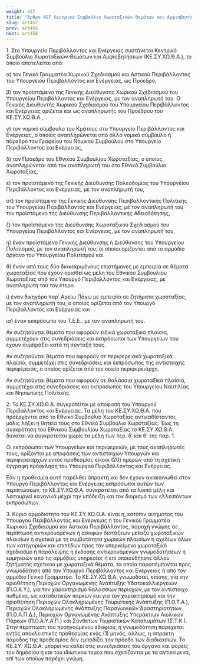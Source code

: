 ```yaml
---
weight: 457
title: "Άρθρο 457 Κεντρικό Συμβούλιο Χωροταξικών Θεμάτων και Αμφισβητήσεων"
slug: art457
prev: art456
next: art458
---
```


1. Στο Υπουργείο Περιβάλλοντος και Ενέργειας συστήνεται Κεντρικό Συμβούλιο Χωροταξικών Θεμάτων και Αμφισβητήσεων (ΚΕ.ΣΥ.ΧΩ.Θ.Α.), το οποίο αποτελείται από: 

α) τον Γενικό Γραμματέα Χωρικού Σχεδιασμού και Αστικού Περιβάλλοντος του Υπουργείου Περιβάλλοντος και Ενέργειας, ως Πρόεδρο, 

β) τον προϊστάμενο της Γενικής Διεύθυνσης Χωρικού Σχεδιασμού του Υπουργείου Περιβάλλοντος και Ενέργειας, με τον αναπληρωτή του. Ο Γενικός Διευθυντής Χωρικού Σχεδιασμού του Υπουργείου Περιβάλλοντος και Ενέργειας ορίζεται και ως αναπληρωτής του Προέδρου του ΚΕ.ΣΥ.ΧΩ.Θ.Α.,

γ) τον νομικό σύμβουλο του Κράτους στο Υπουργείο Περιβάλλοντος και Ενέργειας, ο οποίος αναπληρώνεται από άλλο νομικό σύμβουλο ή πάρεδρο του Γραφείου του Νομικού Συμβούλου στο Υπουργείο Περιβάλλοντος και Ενέργειας, 

δ) τον Πρόεδρο του Εθνικού Συμβουλίου Χωροταξίας, ο οποίος αναπληρώνεται από τον αναπληρωτή του στο Εθνικό Συμβούλιο Χωροταξίας, 

ε) τον προϊστάμενο της Γενικής Διεύθυνσης Πολεοδομίας του Υπουργείου Περιβάλλοντος και Ενέργειας, με τον αναπληρωτή του, 

στ) τον προϊστάμενο της Γενικής Διεύθυνσης Περιβαλλοντικής Πολιτικής του Υπουργείου Περιβάλλοντος και Ενέργειας, με τον αναπληρωτή του τον προϊστάμενο της Διεύθυνσης Περιβαλλοντικής Αδειοδότησης, 

ζ) τον προϊστάμενο της Διεύθυνσης Χωροταξικού Σχεδιασμού του Υπουργείου Περιβάλλοντος και Ενέργειας, με τον αναπληρωτή του, 

η) έναν προϊστάμενο Γενικής Διεύθυνσης ή Διεύθυνσης του Υπουργείου Πολιτισμού, με τον αναπληρωτή του, οι οποίοι ορίζονται από το αρμόδιο όργανο του Υπουργείου Πολιτισμού και 

θ) έναν από τους δύο διακεκριμένους επιστήμονες με εμπειρία σε θέματα χωροταξίας που έχουν ορισθεί ως μέλη του Εθνικού Συμβουλίου Χωροταξίας από τον Υπουργό Περιβάλλοντος και Ενέργειας, με αναπληρωτή του τον έτερο. 

ι) έναν δικηγόρο παρ΄ Αρείω Πάγω με εμπειρία σε ζητήματα χωροταξίας, με τον αναπληρωτή του, ο οποίος ορίζεται από τον Υπουργό Περιβάλλοντος και Ενέργειας και 

ια) έναν εκπρόσωπο του Τ.Ε.Ε., με τον αναπληρωτή του.

Αν συζητούνται θέματα που αφορούν ειδικά χωροταξικά πλαίσια, συμμετέχουν στις συνεδριάσεις και εκπρόσωποι των Υπουργείων που έχουν συμπράξει κατά τη σύνταξή τους. 

Αν συζητούνται θέματα που αφορούν σε περιφερειακά χωροταξικά πλαίσια, συμμετέχει στις συνεδριάσεις και εκπρόσωπος της αντίστοιχης περιφέρειας, ο οποίος ορίζεται από τον οικείο περιφερειάρχη. 

Αν συζητούνται θέματα που αφορούν σε θαλάσσια χωροταξικά πλαίσια, συμμετέχει στις συνεδριάσεις και εκπρόσωπος του Υπουργείου Ναυτιλίας και Νησιωτικής Πολιτικής. 

2. Το ΚΕ.ΣΥ.ΧΩ.Θ.Α. συγκροτείται με απόφαση του Υπουργού Περιβάλλοντος και Ενέργειας. Τα μέλη του ΚΕ.ΣΥ.ΧΩ.Θ.Α. που προέρχονται από το Εθνικό Συμβούλιο Χωροταξίας αντικαθίστανται, μόλις λήξει η θητεία τους στο Εθνικό Συμβούλιο Χωροταξίας. Έως τη συγκρότηση του Εθνικού Συμβουλίου Χωροταξίας το ΚΕ.ΣΥ.ΧΩ.Θ.Α. δύναται να συγκροτείται χωρίς τα μέλη των περ. δ΄ και θ΄ της παρ. 1. 

Οι εκπρόσωποι των Υπουργείων και περιφερειών, με τους αναπληρωτές τους, ορίζονται με αποφάσεις των αντίστοιχων Υπουργών και περιφερειαρχών εντός προθεσμίας είκοσι (20) ημερών από τη σχετική έγγραφη πρόσκληση του Υπουργού Περιβάλλοντος και Ενέργειας. 

Εάν η προθεσμία αυτή παρέλθει άπρακτη και δεν έχουν ανακοινωθεί στον Υπουργό Περιβάλλοντος και Ενέργειας εκπρόσωποι αυτών των περιπτώσεων, το ΚΕ.ΣΥ.ΧΩ.Θ.Α. συγκροτείται από τα λοιπά μέλη και λειτουργεί κανονικά μέχρι την υπόδειξη και τον διορισμό των ελλειπόντων εκπροσώπων.

3. Κύρια αρμοδιότητα του ΚΕ.ΣΥ.ΧΩ.Θ.Α. είναι η, κατόπιν αιτήματος του Υπουργού Περιβάλλοντος και Ενέργειας ή του Γενικού Γραμματέα Χωρικού Σχεδιασμού και Αστικού Περιβάλλοντος, παροχή γνώμης σε περίπτωση αντικρουόμενων ή ασαφών διατάξεων μεταξύ χωροταξικών πλαισίων ή σχετικά με τη συμβατότητα χωρικών πλαισίων ή σχεδίων όλων των κατηγοριών και επιπέδων προς τον υπερκείμενο χωροταξικό σχεδιασμό ή παράλειψης ή έκδοσης αντικρουόμενων γνωμοδοτήσεων ή ερμηνειών από τις αρμόδιες υπηρεσίες ή επί οποιουδήποτε άλλου ζητήματος σχετικού με χωροταξικά θέματα, τα οποία παραπέμπονται προς γνωμοδότηση από τον Υπουργό Περιβάλλοντος και Ενέργειας ή από τον αρμόδιο Γενικό Γραμματέα. Το ΚΕ.ΣΥ.ΧΩ.Θ.Α. γνωμοδοτεί, επίσης, για την οριοθέτηση Περιοχών Οργανωμένης Ανάπτυξης Υδατοκαλλιεργειών (Π.Ο.Α.Υ.), για τον χαρακτηρισμό θαλάσσιων περιοχών, με τον αντίστοιχο πυθμένα, ως καταδυτικών πάρκων και για τον χαρακτηρισμό και την οριοθέτηση Περιοχών Ολοκληρωμένης Τουριστικής Ανάπτυξης (Π.Ο.Τ.Α.), Περιοχών Ολοκληρωμένης Ανάπτυξης Παραγωγικών Δραστηριοτήτων (Π.Ο.Α.Π.Δ.), Περιοχών Οργανωμένης Ανάπτυξης Υπεράκτιων Αιολικών Πάρκων (Π.Ο.Α.Υ.Α.Π.) και Σύνθετων Τουριστικών Καταλυμάτων (Σ.Τ.Κ.). Στην περίπτωση του προηγούμενου εδαφίου, η γνωμοδότηση παρέχεται εντός αποκλειστικής προθεσμίας ενός (1) μηνός, άλλως, η άπρακτη πάροδος της προθεσμίας δεν εμποδίζει την πρόοδο των διαδικασιών. Το ΚΕ.ΣΥ. ΧΩ.Θ.Α. μπορεί να καλεί στις συνεδριάσεις του όργανα και φορείς του δημόσιου ή και του ιδιωτικού τομέα που σχετίζονται με τα αντικείμενα, επί των οποίων παρέχει γνώμη.


